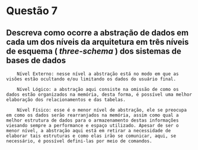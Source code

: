 # Questão 7

## Descreva  como  ocorre  a  abstração  de  dados  em  cada  um  dos  níveis  da arquitetura em três níveis de esquema ( _three-schema_ ) dos sistemas de bases de dados

```
    Nível Externo: nesse nível a abstração está no modo em que as visões estão ocultando e/ou limitando os dados do usuário final.

    Nível Lógico: a abstração aqui consiste na omissão de como os dados estão organizados na memória, desta forma, é possível uma melhor elaboração dos relacionamentos e das tabelas. 

    Nível Físico: esse é o menor nível de abstração, ele se preocupa em como os dados serão rearranjados na memória, assim como qual a melhor estrutura de dados para o armazenamento destas informações viesando sempre a performance e espaço utilizado. Apesar de ser o menor nível, a abstração aqui está em retirar a necessidade de elaborar tais estruturas e como elas irão se comunicar, aqui, se necessário, é possível defini-las por meio de comandos.
```